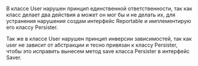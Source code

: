 В классе User нарушен принцип единственной ответственности, так как класс делает два действия а может он мог бы и не делать их, 
для устранения нарушения создам интерфейс Reportable и имплементирую его классу Persister.

Так же в классе User нарушен принцип инверсии зависимостей, 
так как user не зависит от абстракции и тесно привязан к классу Persister, чтобы это исправить вынесем метод save класса Persister в интерфейс Saver.

